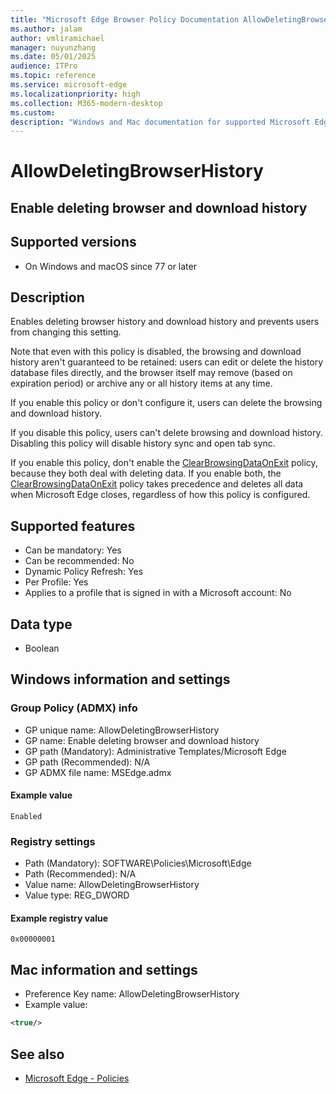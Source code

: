 ```yaml
---
title: "Microsoft Edge Browser Policy Documentation AllowDeletingBrowserHistory"
ms.author: jalam
author: vmliramichael
manager: nuyunzhang
ms.date: 05/01/2025
audience: ITPro
ms.topic: reference
ms.service: microsoft-edge
ms.localizationpriority: high
ms.collection: M365-modern-desktop
ms.custom:
description: "Windows and Mac documentation for supported Microsoft Edge Browser policy: Enable deleting browser and download history"
---
```


<!--THIS FILE IS AUTOMATICALLY GENERATED. MANUAL CHANGES WILL BE OVERWRITTEN.-->
<!--Please contact the Microsoft Edge Manageability team with any questions.-->

# AllowDeletingBrowserHistory

## Enable deleting browser and download history


## Supported versions

- On Windows and macOS since 77 or later

## Description

Enables deleting browser history and download history and prevents users from changing this setting.

Note that even with this policy is disabled, the browsing and download history aren't guaranteed to be retained: users can edit or delete the history database files directly, and the browser itself may remove (based on expiration period) or archive any or all history items at any time.

If you enable this policy or don't configure it, users can delete the browsing and download history.

If you disable this policy, users can't delete browsing and download history. Disabling this policy will disable history sync and open tab sync.

If you enable this policy, don't enable the [ClearBrowsingDataOnExit](ClearBrowsingDataOnExit.md) policy, because they both deal with deleting data. If you enable both, the [ClearBrowsingDataOnExit](ClearBrowsingDataOnExit.md) policy takes precedence and deletes all data when Microsoft Edge closes, regardless of how this policy is configured.

## Supported features

- Can be mandatory: Yes
- Can be recommended: No
- Dynamic Policy Refresh: Yes
- Per Profile: Yes
- Applies to a profile that is signed in with a Microsoft account: No

## Data type

- Boolean

## Windows information and settings

### Group Policy (ADMX) info

- GP unique name: AllowDeletingBrowserHistory
- GP name: Enable deleting browser and download history
- GP path (Mandatory): Administrative Templates/Microsoft Edge
- GP path (Recommended): N/A
- GP ADMX file name: MSEdge.admx

#### Example value

```
Enabled
```

### Registry settings

- Path (Mandatory): SOFTWARE\Policies\Microsoft\Edge
- Path (Recommended): N/A
- Value name: AllowDeletingBrowserHistory
- Value type: REG_DWORD

#### Example registry value

```
0x00000001
```


## Mac information and settings

- Preference Key name: AllowDeletingBrowserHistory
- Example value:

```xml
<true/>
```

## See also
- [Microsoft Edge - Policies](../microsoft-edge-policies.md)
